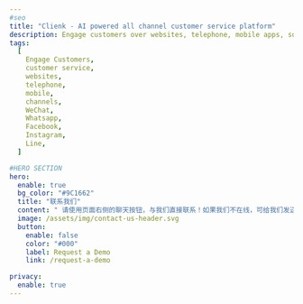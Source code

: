 ```yaml
---
#seo
title: "Clienk - AI powered all channel customer service platform"
description: Engage customers over websites, telephone, mobile apps, social media channels like WeChat, Whatsapp, Facebook, Instagram and many other popular messaging apps.
tags:
  [
    Engage Customers,
    customer service,
    websites,
    telephone,
    mobile,
    channels,
    WeChat,
    Whatsapp,
    Facebook,
    Instagram,
    Line,
  ]

#HERO SECTION
hero:
  enable: true
  bg_color: "#9C1662"
  title: "联系我们"
  content: " 请使用页面右侧的聊天按钮，与我们直接联系！如果我们不在线，可给我们发送电子邮件。<br><br> 我们的办公室位于上海市中心： <br><br> 地址: 上海市长宁区华山路868弄6号总统公寓D座B0室 <br> 上海昂兰信息科技有限公司 <br>  <br>  <b>Phone: +86 187 1772 8845</b>"
  image: /assets/img/contact-us-header.svg
  button:
    enable: false
    color: "#000"
    label: Request a Demo
    link: /request-a-demo

privacy:
  enable: true
---
```

